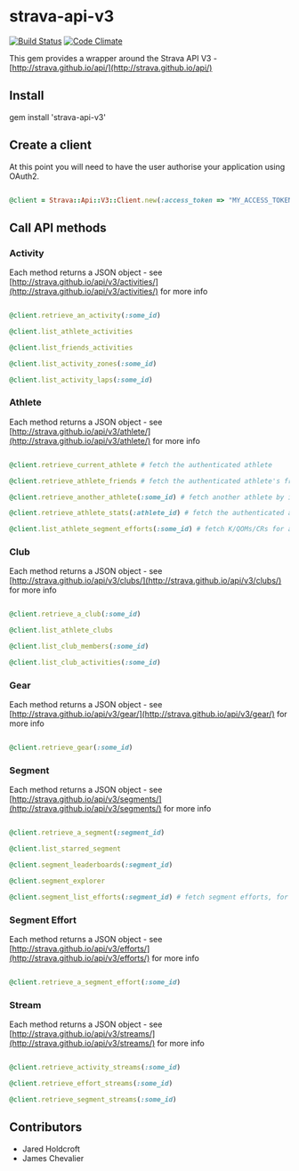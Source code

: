 # strava-api-v3

[![Build Status](https://secure.travis-ci.org/jaredholdcroft/strava-api-v3.png)](http://travis-ci.org/jaredholdcroft/strava-api-v3) [![Code Climate](https://codeclimate.com/github/jaredholdcroft/strava-api-v3.png)](https://codeclimate.com/github/jaredholdcroft/strava-api-v3)

This gem provides a wrapper around the Strava API V3 - [http://strava.github.io/api/](http://strava.github.io/api/)

## Install

gem install 'strava-api-v3'

## Create a client

At this point you will need to have the user authorise your application using OAuth2.

```ruby

@client = Strava::Api::V3::Client.new(:access_token => "MY_ACCESS_TOKEN")
```

## Call API methods

### Activity

Each method returns a JSON object - see [http://strava.github.io/api/v3/activities/](http://strava.github.io/api/v3/activities/) for more info

```ruby

@client.retrieve_an_activity(:some_id)

@client.list_athlete_activities

@client.list_friends_activities

@client.list_activity_zones(:some_id)

@client.list_activity_laps(:some_id)

```

### Athlete

Each method returns a JSON object - see [http://strava.github.io/api/v3/athlete/](http://strava.github.io/api/v3/athlete/) for more info

```ruby

@client.retrieve_current_athlete # fetch the authenticated athlete

@client.retrieve_athlete_friends # fetch the authenticated athlete's friends

@client.retrieve_another_athlete(:some_id) # fetch another athlete by id

@client.retrieve_athlete_stats(:athlete_id) # fetch the authenticated athlete's recent, year to date and all time stats

@client.list_athlete_segment_efforts(:some_id) # fetch K/QOMs/CRs for another athlete by id

```

### Club

Each method returns a JSON object - see [http://strava.github.io/api/v3/clubs/](http://strava.github.io/api/v3/clubs/) for more info

```ruby

@client.retrieve_a_club(:some_id)

@client.list_athlete_clubs

@client.list_club_members(:some_id)

@client.list_club_activities(:some_id)

```

### Gear

Each method returns a JSON object - see [http://strava.github.io/api/v3/gear/](http://strava.github.io/api/v3/gear/) for more info

```ruby

@client.retrieve_gear(:some_id)

```

### Segment

Each method returns a JSON object - see [http://strava.github.io/api/v3/segments/](http://strava.github.io/api/v3/segments/) for more info

```ruby

@client.retrieve_a_segment(:segment_id)

@client.list_starred_segment

@client.segment_leaderboards(:segment_id)

@client.segment_explorer

@client.segment_list_efforts(:segment_id) # fetch segment efforts, for a given segment, optionally filtered by athlete and/or a date range

```

### Segment Effort

Each method returns a JSON object - see [http://strava.github.io/api/v3/efforts/](http://strava.github.io/api/v3/efforts/) for more info

```ruby

@client.retrieve_a_segment_effort(:some_id)

```

### Stream

Each method returns a JSON object - see [http://strava.github.io/api/v3/streams/](http://strava.github.io/api/v3/streams/) for more info

```ruby

@client.retrieve_activity_streams(:some_id)

@client.retrieve_effort_streams(:some_id)

@client.retrieve_segment_streams(:some_id)

```

## Contributors

* Jared Holdcroft
* James Chevalier
